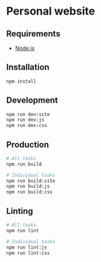 # Personal website

## Requirements

* [Node.js](https://nodejs.org)

## Installation

```bash
npm install
```

## Development

```bash
npm run dev:site
npm run dev:js
npm run dev:css
```

## Production

```bash
# All tasks
npm run build

# Individual tasks
npm run build:site
npm run build:js
npm run build:css
```

## Linting

```bash
# All tasks
npm run lint

# Individual tasks
npm run lint:js
npm run lint:css
```
